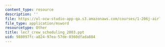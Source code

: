 ```yaml
---
content_type: resource
description: ''
file: https://ol-ocw-studio-app-qa.s3.amazonaws.com/courses/1-206j-airline-schedule-planning-spring-2003/988097fca82497ea57de0360dfada884_lec7_crew_scheduling_2003.ppt
file_type: application/msword
resourcetype: Other
title: lec7_crew_scheduling_2003.ppt
uid: 988097fc-a824-97ea-57de-0360dfada884
---
```

